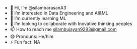 - 👋 Hi, I’m @silambarasanA3
- 👀 I’m interested in Data Engineering and AI&ML
- 🌱 I’m currently learning ML
- 💞️ I’m looking to collaborate with Inovative thinking peoples
- 📫 How to reach me silambujayan9293@gmail.com
- 😄 Pronouns: He/him
- ⚡ Fun fact: NA

<!---
silambarasanA3/silambarasanA3 is a ✨ special ✨ repository because its `README.md` (this file) appears on your GitHub profile.
You can click the Preview link to take a look at your changes.
--->
